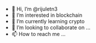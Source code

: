 - 👋 Hi, I’m @rijuletn3
- 👀 I’m interested in blockchain
- 🌱 I’m currently learning crypto
- 💞️ I’m looking to collaborate on ...
- 📫 How to reach me ...

<!---
rijuletn3/rijuletn3 is a ✨ special ✨ repository because its `README.md` (this file) appears on your GitHub profile.
You can click the Preview link to take a look at your changes.
--->

